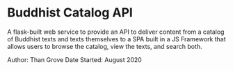 # Buddhist Catalog API

A flask-built web service to provide an API to deliver content from a catalog of Buddhist texts and texts themselves 
to a SPA built in a JS Framework that allows users to browse the catalog, view the texts, and search both.


Author: Than Grove
Date Started: August 2020
